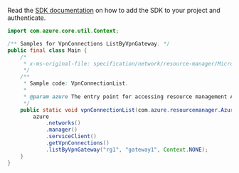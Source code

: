 Read the [SDK documentation](https://github.com/Azure/azure-sdk-for-java/blob/azure-resourcemanager_2.14.0/sdk/resourcemanager/azure-resourcemanager/README.md) on how to add the SDK to your project and authenticate.

```java
import com.azure.core.util.Context;

/** Samples for VpnConnections ListByVpnGateway. */
public final class Main {
    /*
     * x-ms-original-file: specification/network/resource-manager/Microsoft.Network/stable/2021-05-01/examples/VpnConnectionList.json
     */
    /**
     * Sample code: VpnConnectionList.
     *
     * @param azure The entry point for accessing resource management APIs in Azure.
     */
    public static void vpnConnectionList(com.azure.resourcemanager.AzureResourceManager azure) {
        azure
            .networks()
            .manager()
            .serviceClient()
            .getVpnConnections()
            .listByVpnGateway("rg1", "gateway1", Context.NONE);
    }
}
```
